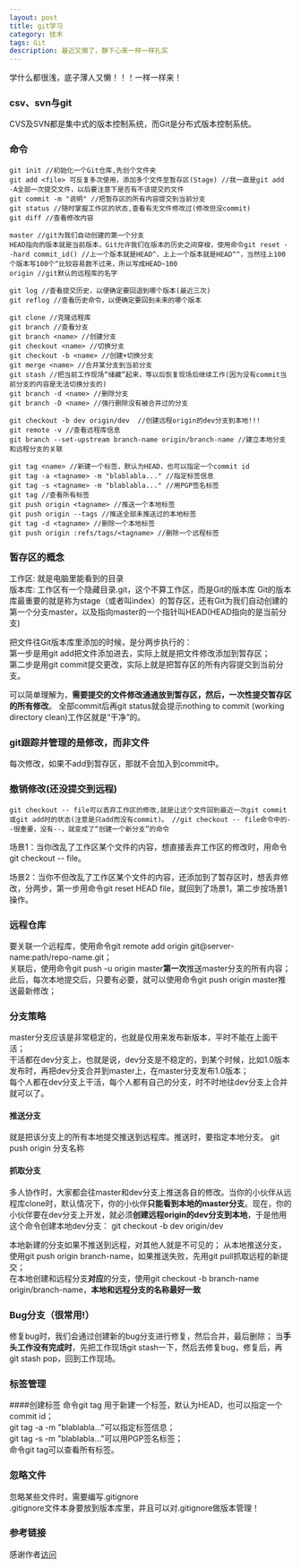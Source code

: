 ```yaml
---
layout: post
title: git学习
category: 技术
tags: Git
description: 最近又懒了，静下心来一样一样扎实
---
```

学什么都很浅，底子薄人又懒！！！一样一样来！

### csv、svn与git
CVS及SVN都是集中式的版本控制系统，而Git是分布式版本控制系统。

### 命令
	git init //初始化一个Git仓库,先创个文件夹
	git add <file> 可反复多次使用，添加多个文件至暂存区(Stage) //我一直是git add -A全部一次提交文件，以后要注意下是否有不该提交的文件   
	git commit -m "说明" //把暂存区的所有内容提交到当前分支
	git status //随时掌握工作区的状态,查看有无文件修改过(修改但没commit)
	git diff //查看修改内容   
	
	master //git为我们自动创建的第一个分支
	HEAD指向的版本就是当前版本，Git允许我们在版本的历史之间穿梭，使用命令git reset --hard commit_id() //上一个版本就是HEAD^，上上一个版本就是HEAD^^，当然往上100个版本写100个^比较容易数不过来，所以写成HEAD~100
	origin //git默认的远程库的名字	  
	
	git log //查看提交历史，以便确定要回退到哪个版本(最近三次)
	git reflog //查看历史命令，以便确定要回到未来的哪个版本  
	
	git clone //克隆远程库  
	git branch //查看分支
    git branch <name> //创建分支
    git checkout <name> //切换分支
	git checkout -b <name> //创建+切换分支
	git merge <name> //合并某分支到当前分支
    git stash //把当前工作现场“储藏”起来，等以后恢复现场后继续工作(因为没有commit当前分支的内容是无法切换分支的)
    git branch -d <name> //删除分支
	git branch -D <name> //强行删除没有被合并过的分支
	
	git checkout -b dev origin/dev  //创建远程origin的dev分支到本地!!!
	git remote -v //查看远程库信息 
	git branch --set-upstream branch-name origin/branch-name //建立本地分支和远程分支的关联
	
	git tag <name> //新建一个标签，默认为HEAD，也可以指定一个commit id
	git tag -a <tagname> -m "blablabla..." //指定标签信息  
	git tag -s <tagname> -m "blablabla..." //用PGP签名标签
	git tag //查看所有标签
	git push origin <tagname> //推送一个本地标签
	git push origin --tags //推送全部未推送过的本地标签
	git tag -d <tagname> //删除一个本地标签
	git push origin :refs/tags/<tagname> //删除一个远程标签
### 暂存区的概念
工作区: 就是电脑里能看到的目录  
版本库: 工作区有一个隐藏目录.git，这个不算工作区，而是Git的版本库 
Git的版本库最重要的就是称为stage（或者叫index）的暂存区，还有Git为我们自动创建的第一个分支master，以及指向master的一个指针叫HEAD(HEAD指向的是当前分支)
  
把文件往Git版本库里添加的时候，是分两步执行的：  
第一步是用git add把文件添加进去，实际上就是把文件修改添加到暂存区；  
第二步是用git commit提交更改，实际上就是把暂存区的所有内容提交到当前分支。 

可以简单理解为，**需要提交的文件修改通通放到暂存区，然后，一次性提交暂存区的所有修改**。 全部commit后再git status就会提示nothing to commit (working directory clean)工作区就是“干净”的。

### git跟踪并管理的是修改，而非文件
每次修改，如果不add到暂存区，那就不会加入到commit中。

### 撤销修改(还没提交到远程)
	git checkout -- file可以丢弃工作区的修改,就是让这个文件回到最近一次git commit或git add时的状态(注意是只add而没有commit)。 //git checkout -- file命令中的--很重要，没有--，就变成了“创建一个新分支”的命令
	
场景1：当你改乱了工作区某个文件的内容，想直接丢弃工作区的修改时，用命令git checkout -- file。

场景2：当你不但改乱了工作区某个文件的内容，还添加到了暂存区时，想丢弃修改，分两步，第一步用命令git reset HEAD file，就回到了场景1，第二步按场景1操作。

### 远程仓库
要关联一个远程库，使用命令git remote add origin git@server-name:path/repo-name.git；  
关联后，使用命令git push -u origin master**第一次**推送master分支的所有内容；  
此后，每次本地提交后，只要有必要，就可以使用命令git push origin master推送最新修改；

### 分支策略
master分支应该是非常稳定的，也就是仅用来发布新版本，平时不能在上面干活；  
干活都在dev分支上，也就是说，dev分支是不稳定的，到某个时候，比如1.0版本发布时，再把dev分支合并到master上，在master分支发布1.0版本；  
每个人都在dev分支上干活，每个人都有自己的分支，时不时地往dev分支上合并就可以了。
#### 推送分支
就是把该分支上的所有本地提交推送到远程库。推送时，要指定本地分支。
git push origin 分支名称
#### 抓取分支
多人协作时，大家都会往master和dev分支上推送各自的修改。当你的小伙伴从远程库clone时，默认情况下，你的小伙伴**只能看到本地的master分支**。现在，你的小伙伴要在dev分支上开发，就必须**创建远程origin的dev分支到本地**，于是他用这个命令创建本地dev分支：
git checkout -b dev origin/dev  
 
本地新建的分支如果不推送到远程，对其他人就是不可见的；
从本地推送分支，使用git push origin branch-name，如果推送失败，先用git pull抓取远程的新提交；  
在本地创建和远程分支**对应**的分支，使用git checkout -b branch-name origin/branch-name，**本地和远程分支的名称最好一致**   

### Bug分支（很常用!）
修复bug时，我们会通过创建新的bug分支进行修复，然后合并，最后删除；
当**手头工作没有完成时**，先把工作现场git stash一下，然后去修复bug，修复后，再git stash pop，回到工作现场。  

### 标签管理
####创建标签
命令git tag <name>用于新建一个标签，默认为HEAD，也可以指定一个commit id；  
git tag -a <tagname> -m "blablabla..."可以指定标签信息；  
git tag -s <tagname> -m "blablabla..."可以用PGP签名标签；  
命令git tag可以查看所有标签。

### 忽略文件
忽略某些文件时，需要编写.gitignore  
.gitignore文件本身要放到版本库里，并且可以对.gitignore做版本管理！


### 参考链接
感谢作者[访问](http://www.liaoxuefeng.com/wiki/0013739516305929606dd18361248578c67b8067c8c017b000)


